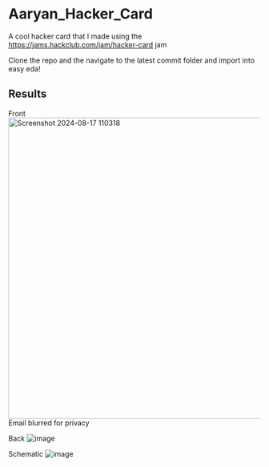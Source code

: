 # Aaryan_Hacker_Card

A cool hacker card that I made using the https://jams.hackclub.com/jam/hacker-card jam

Clone the repo and the navigate to the latest commit folder and import into easy eda!

## Results
Front <img width="600" alt="Screenshot 2024-08-17 110318" src="https://github.com/user-attachments/assets/fea3c193-7afe-44d0-b681-8ba417ae409f">
Email blurred for privacy

Back ![image](https://github.com/user-attachments/assets/ab0a0f5e-0434-4502-91f5-18b3f6329bcf)

Schematic ![image](https://github.com/user-attachments/assets/4600e7fd-76c8-428f-8f2b-e3a8c92fd480)


